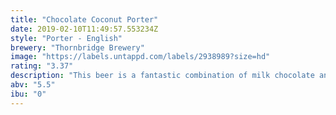 ```yaml
---
title: "Chocolate Coconut Porter"
date: 2019-02-10T11:49:57.553234Z
style: "Porter - English"
brewery: "Thornbridge Brewery"
image: "https://labels.untappd.com/labels/2938989?size=hd"
rating: "3.37"
description: "This beer is a fantastic combination of milk chocolate and coconut in a decadent porter. It is roasty, rich, and inviting."
abv: "5.5"
ibu: "0"
---
```

